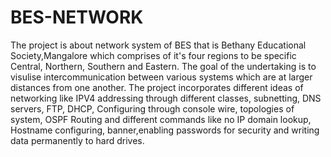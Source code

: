 # BES-NETWORK
The project is about network system of BES that is Bethany Educational Society,Mangalore which comprises of it's four regions to be specific Central, Northern, Southern and Eastern. The goal of the undertaking is to visulise intercommunication between various systems which are at larger distances from one another.
The project incorporates different ideas of networking like IPV4 addressing through different classes, subnetting, DNS servers, FTP, DHCP, Configuring through console wire, topologies of system, OSPF Routing and different commands like no IP domain lookup, Hostname configuring, banner,enabling passwords for security and writing data permanently to hard drives.
 
